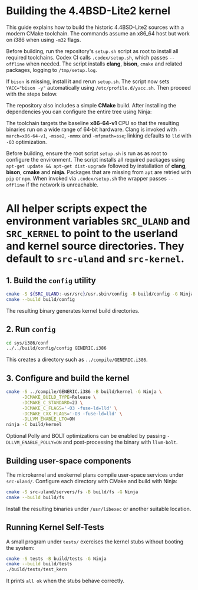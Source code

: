 # Building the 4.4BSD-Lite2 kernel

This guide explains how to build the historic 4.4BSD-Lite2 sources with a modern
CMake toolchain.  The commands assume an x86_64 host but work on i386 when using
`-m32` flags.

Before building, run the repository's `setup.sh` script as root to install all required toolchains. Codex CI calls `.codex/setup.sh`, which passes `--offline` when needed. The script installs **clang**, **bison**, `cmake` and related packages, logging to `/tmp/setup.log`.

If `bison` is missing, install it and rerun `setup.sh`. The script now sets
`YACC="bison -y"` automatically using `/etc/profile.d/yacc.sh`. Then proceed
with the steps below.

The repository also includes a simple **CMake** build. After installing the
dependencies you can configure the entire tree using Ninja:

The toolchain targets the baseline **x86-64-v1** CPU so that the resulting
binaries run on a wide range of 64‑bit hardware.  Clang is invoked with
`-march=x86-64-v1`, `-msse2`, `-mmmx` and `-mfpmath=sse`; linking defaults to
`lld` with `-O3` optimization.

Before building, ensure the root script `setup.sh` is run as as root to configure the environment.  The script installs all required
packages using `apt-get update && apt-get dist-upgrade` followed by
installation of **clang**, **bison**, **cmake** and **ninja**.  Packages that are
missing from `apt` are retried with `pip` or `npm`.  When invoked via
`.codex/setup.sh` the wrapper passes `--offline` if the network is unreachable.

All helper scripts expect the environment variables `SRC_ULAND` and
`SRC_KERNEL` to point to the userland and kernel source directories.  They
default to `src-uland` and `src-kernel`.
=
## 1. Build the `config` utility
```sh
cmake -S ${SRC_ULAND:-usr/src}/usr.sbin/config -B build/config -G Ninja
cmake --build build/config
```
The resulting binary generates kernel build directories.

## 2. Run `config`
```sh
cd sys/i386/conf
../../build/config/config GENERIC.i386
```
This creates a directory such as `../compile/GENERIC.i386`.

## 3. Configure and build the kernel
```sh
cmake -S ../compile/GENERIC.i386 -B build/kernel -G Ninja \
      -DCMAKE_BUILD_TYPE=Release \
      -DCMAKE_C_STANDARD=23 \
      -DCMAKE_C_FLAGS='-O3 -fuse-ld=lld' \
      -DCMAKE_CXX_FLAGS='-O3 -fuse-ld=lld' \
      -DLLVM_ENABLE_LTO=ON
ninja -C build/kernel
```
Optional Polly and BOLT optimizations can be enabled by passing
`-DLLVM_ENABLE_POLLY=ON` and post-processing the binary with `llvm-bolt`.

## Building user-space components
The microkernel and exokernel plans compile user-space services under
`src-uland/`.  Configure each directory with CMake and build with Ninja:
```sh
cmake -S src-uland/servers/fs -B build/fs -G Ninja
cmake --build build/fs
```
Install the resulting binaries under `/usr/libexec` or another suitable
location.

## Running Kernel Self-Tests
A small program under `tests/` exercises the kernel stubs without booting the
system:
```sh
cmake -S tests -B build/tests -G Ninja
cmake --build build/tests
./build/tests/test_kern
```
It prints `all ok` when the stubs behave correctly.
